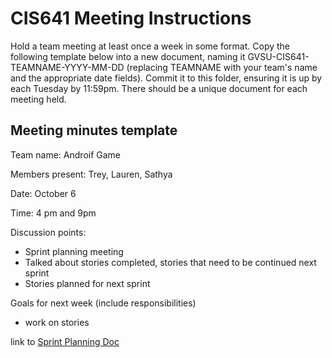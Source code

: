 # CIS641 Meeting Instructions

Hold a team meeting at least once a week in some format.  Copy the following template below into a new document, naming it GVSU-CIS641-TEAMNAME-YYYY-MM-DD (replacing TEAMNAME with your team's name and the appropriate date fields).  Commit it to this folder, ensuring it is up by each Tuesday by 11:59pm.  There should be a unique document for each meeting held.

## Meeting minutes template

Team name: Androif Game

Members present: Trey, Lauren, Sathya

Date: October 6

Time: 4 pm and 9pm 

Discussion points: 

* Sprint planning meeting
* Talked about stories completed, stories that need to be continued next sprint
* Stories planned for next sprint

Goals for next week (include responsibilities)

* work on stories 

link to [Sprint Planning Doc](https://docs.google.com/spreadsheets/d/1ryV-rpOxKGN2W_rmkT0e_XSDoBZSgUdCmyIdZAoNPjc/edit?usp=sharing)

